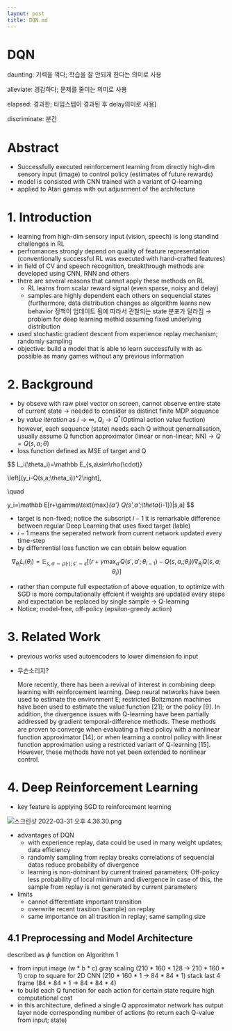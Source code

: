 ```yaml
---
layout: post
title: DQN.md
---
```


# DQN

daunting: 기력을 꺽다; 학습을 잘 안되게 한다는 의미로 사용

alleviate: 경감하다; 문제를 줄이는 의미로 사용

elapsed: 경과한; 타임스텝이 경과된 후 delay의미로 사용]

discriminate: 분간

# Abstract

- Successfully executed reinforcement learning from directly high-dim sensory input (image) to control policy (estimates of future rewards)
- model is consisted with CNN trained with a variant of Q-learning
- applied to Atari games with out adjusrment of the architecture

# 1. Introduction

- learning from high-dim sensory input (vision, speech) is long standind challenges in RL
- perfromances strongly depend on quality of feature representation
(conventionally successful RL was executed with hand-crafted features)
- in field of CV and speech recognition, breakthrough methods are developed using CNN, RNN and others
- there are several reasons that cannot apply these methods on RL
    - RL learns from scalar reward signal (even sparse, noisy and delay)
    - samples are highly dependent each others on sequencial states
    (furthermore, data distribution changes as algorithm learns new behavior
    정책이 업데이트 됨에 따라서 관찰되는 state 분포가 달라짐
    → problem for deep learning methid assuming fixed underlying distribution
- used stochastic gradient descent from experience replay mechanism; randomly sampling
- objective: build a model that is able to learn successfully with as possible as many games without any previous information

# 2. Background

- by obseve with raw pixel vector on screen, cannot observe entire state of current state
→ needed to consider as distinct finite MDP sequence
- by *value iteration* as $i\to \infty$, $Q_i\to Q^*$(Optimal action value fuction)
however, each sequence (state) needs each Q without genernalisation, usually assume Q function approximator (linear or non-linear; NN) → $Q=Q(s,a;\theta)$
- loss function defined as MSE of target and Q

$$
L_i(\theta_i)=\mathbb E_{s,a\sim\rho(\cdot)}

\left[(y_i-Q(s,a;\theta_i))^2\right],

\quad

y_i=\mathbb E[r+\gamma\text{max}_{a'} Q(s',a';\theta_{i-1})|s,a]
$$

- target is non-fixed; notice the subscript $i-1$
it is remarkable difference between regular Deep Learning that uses fixed target (lable)
- $i-1$ means the seperated network from current network updated every time-step
- by diffenrential loss function we can obtain below equation

$$
\nabla_{\theta_i}L_i(\theta_i)=\mathbb E_{s,a\sim\rho(\cdot);s'\sim\epsilon}\left[\left(
r+\gamma\max_{a'}Q(s',a';\theta_{i-1})-Q(s,a,;\theta_i)
\right)\nabla_{\theta_i}Q(s,a;\theta_i)\right]
$$

- rather than compute full expectation of above equation, to optimize with SGD is more computationally effcient
if weights are updated every steps and expectation be replaced by single sample → Q-learning
- Notice; model-free, off-policy (epsilon-greedy action)

# 3. Related Work

- previous works used autoencoders to lower dimension fo input
- 무슨소리지?
    
    More recently, there has been a revival of interest in combining deep learning with reinforcement learning. Deep neural networks have been used to estimate the environment E; restricted Boltzmann machines have been used to estimate the value function [21]; or the policy [9]. In addition, the divergence issues with Q-learning have been partially addressed by gradient temporal-difference methods. These methods are proven to converge when evaluating a ﬁxed policy with a nonlinear function approximator [14]; or when learning a control policy with linear function approximation using a restricted variant of Q-learning [15]. However, these methods have not yet been extended to nonlinear control.
    

# 4. Deep Reinforcement Learning

- key feature is applying SGD to reinforcement learning

![스크린샷 2022-03-31 오후 4.36.30.png](DQN%20228aa/%E1%84%89%E1%85%B3%E1%84%8F%E1%85%B3%E1%84%85%E1%85%B5%E1%86%AB%E1%84%89%E1%85%A3%E1%86%BA_2022-03-31_%E1%84%8B%E1%85%A9%E1%84%92%E1%85%AE_4.36.30.png)

- advantages of DQN
    - with experience replay, data could be used in many weight updates; data efficiency
    - randomly sampling from replay breaks correlations of sequencial datas
    reduce probability of divergence
    - learning is non-dominant by current trained parameters; Off-policy
    less probability of local minimum and divergence
    in case of this, the sample from replay is not generated by current parameters
- limits
    - cannot differentiate important transition
    - overwrite recent trasition (sample) on replay
    - same importance on all trasition in replay; same sampling size

## 4.1 Preprocessing and Model Architecture

described as $\phi$ function on Algorithm 1

- from input image (w * b * c)
gray scaling (210 * 160 * 128 → 210 * 160 * 1)
crop to square for 2D CNN (210 * 160 * 1 → 84 * 84 * 1)
stack last 4 frame (84 * 84 * 1 → 84 * 84 * 4)
- to build each Q function for each action for certain state require high computational cost
- in this architecture, defined a single Q approximator network has output layer node corresponding number of actions (to return each Q-value from input; state)
